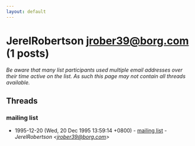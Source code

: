 ```yaml
---
layout: default
---
```


# JerelRobertson <jrober39@borg.com> (1 posts)

_Be aware that many list participants used multiple email addresses over their time active on the list. As such this page may not contain all threads available._

## Threads

### mailing list
+ 1995-12-20 (Wed, 20 Dec 1995 13:59:14 +0800) - [mailing list](/archive/1995/12/3dc430d50711f172ac282e6cd24db96f8a3634444668a8fb3ee61670dad0d0c8) - _JerelRobertson \<jrober39@borg.com\>_

